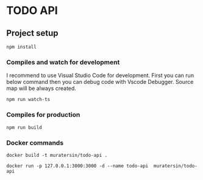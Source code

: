 # TODO API

## Project setup

```
npm install
```

### Compiles and watch for development

I recommend to use Visual Studio Code for development. First you can run below command then you can debug code with Vscode Debugger.
Source map will be always created.

```
npm run watch-ts
```

### Compiles for production

```
npm run build
```

### Docker commands

```
docker build -t muratersin/todo-api .

docker run -p 127.0.0.1:3000:3000 -d --name todo-api  muratersin/todo-api
```
